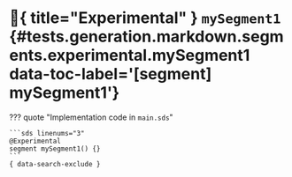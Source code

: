 [//]: # (DO NOT EDIT THIS FILE DIRECTLY. Instead, edit the corresponding stub file and execute `npm run docs:api`.)

# :test_tube:{ title="Experimental" } <code class="doc-symbol doc-symbol-segment"></code> `mySegment1` {#tests.generation.markdown.segments.experimental.mySegment1 data-toc-label='[segment] mySegment1'}

??? quote "Implementation code in `main.sds`"

    ```sds linenums="3"
    @Experimental
    segment mySegment1() {}
    ```
    { data-search-exclude }

